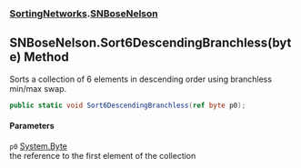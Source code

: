 ### [SortingNetworks](SortingNetworks.md 'SortingNetworks').[SNBoseNelson](SortingNetworks_SNBoseNelson.md 'SortingNetworks.SNBoseNelson')
## SNBoseNelson.Sort6DescendingBranchless(byte) Method
Sorts a collection of 6 elements in descending order using branchless min/max swap.  
```csharp
public static void Sort6DescendingBranchless(ref byte p0);
```
#### Parameters
<a name='SortingNetworks_SNBoseNelson_Sort6DescendingBranchless(byte)_p0'></a>
`p0` [System.Byte](https://docs.microsoft.com/en-us/dotnet/api/System.Byte 'System.Byte')  
the reference to the first element of the collection
  
